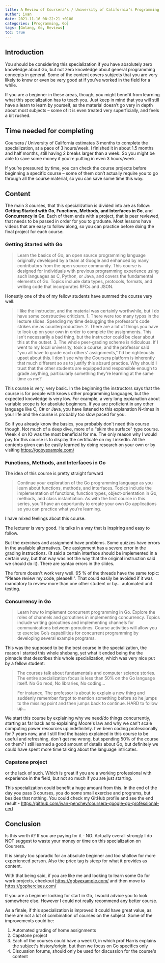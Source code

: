 ```yaml
---
title: A Review of Coursera's / University of California's Programming with Google Go Specialization
author: ivan
date: 2021-11-16 08:22:21 +0100
categories: [Programming, Go]
tags: [Golang, Go, Reviews]
toc: true
---
```


## Introduction

You should be considering this specialization if you have absolutely zero knowledge about Go, but not zero knowledge about general programming concepts in general. Some of the content covers subjects that you are very likely to know or even be very good at if you’ve worked in the field for a while.

If you are a beginner in these areas, though, you might benefit from learning what this specialization has to teach you. Just keep in mind that you will still have a learn to learn by yourself, as the material doesn’t go very in depth about most subjects – some of it is even treated very superficially, and feels a bit rushed.

## Time needed for completing

Coursera / University of California estimates 3 months to complete the specialization, at a pace of 3 hours/week. I finished it in about 1.5 months and half months, still having 2 breaks larger than a week. So you might be able to save some money if you’re putting in even 3 hours/week. 

If you’re pressured by time, you can check the course projects before beginning a specific course – some of them don’t actually require you to go through all the course material, so you can save some time this way. 

## Content

The main 3 courses, that this specialization is divided into are as follow: **Getting Started with Go**, **Functions, Methods, and Interfaces in Go**, and **Concurrency in Go**. Each of them ends with a project, that is peer reviewed, that needs to be passed in order for you to graduate. Most lessons have videos that are easy to follow along, so you can practice before doing the final project for each course.

### Getting Started with Go

> Learn the basics of Go, an open source programming language originally developed by a team at Google and enhanced by many contributors from the open source community. This course is designed for individuals with previous programming experience using such languages as C, Python, or Java, and covers the fundamental elements of Go. Topics include data types, protocols, formats, and writing code that incorporates RFCs and JSON. 

Honestly one of the of my fellow students have summed the course very well:

> I like the instructor, and the material was certainly worthwhile, but I do have some constructive criticism. 1. There were too many typos in the lecture slides. Spending my time debugging the professor's code strikes me as counterproductive. 2. There are a lot of things you have to look up on your own in order to complete the assignments. This isn't necessarily a bad thing, but the instructor could be clear about this at the outset. 3. The whole peer-grading scheme is ridiculous. If I went to my local university, took a course, and the professor said "you all have to grade each others' assignments," I'd be righteously upset about this. I don't see why the Coursera platform is inherently that much different so as to justify this absurd practice. Why should I trust that the other students are equipped and responsible enough to grade anything, particularly something they're learning at the same time as me?

This course is very, very basic. In the beginning the instructors says that the course is for people with knows other programming languages, but the expected knowledge is very low. For example, a very long explanation about variable scope is for absolute beginners. If you are proficient in any other language like C, C# or Java, you have listened to this explanation N-times in your life and the course is probably too slow paced for you.

So if you already know the basics, you probably don't need this course though. Not much of a deep dive, more of a "skim the surface" type course. Week 4 on IO was the most beneficial for me. The only reason why I would pay for this course is to display the certificate on my LinkedIn. All the contents given can be easily learned by doing research on your own or by visiting https://gobyexample.com/

### Functions, Methods, and Interfaces in Go

The idea of this course is pretty straight forward

> Continue your exploration of the Go programming language as you learn about functions, methods, and interfaces. Topics include the implementation of functions, function types, object-orientation in Go, methods, and class instantiation. As with the first course in this series, you’ll have an opportunity to create your own Go applications so you can practice what you’re learning.

I have mixed feelings about this course.

The lecturer is very good. He talks in a way that is inspiring and easy to follow.

But the exercises and assignment have problems. Some quizzes have errors in the available alternatives. One assignment has a severe error in the grading instructions. (It said a certain interface should be implemented in a certain way, but that way was not the way that the original instruction said we should do it). There are syntax errors in the slides.

The forum doesn't work very well. 95 % of the threads have the same topic: "Please review my code, please!!!". That could easily be avoided if it was mandatory to review more than one other student or by... automated unit testing. 

### Concurrency in Go

> Learn how to implement concurrent programming in Go. Explore the roles of channels and goroutines in implementing concurrency. Topics include writing goroutines and implementing channels for communications between goroutines. Course activities will allow you to exercise Go’s capabilities for concurrent programming by developing several example programs.

This was the supposed to be the best course in the specialization, the reason I started this whole shebang, yet what it ended being the the pinnacle that describes this whole specialization, which was very nice put by a fellow student:

> The courses talk about fundamentals and computer science stories. The entire specialization focus is less than 50% on the Go language itself. No Go mod, No libraries, No coding...
>
> For instance, The professor is about to explain a new thing and suddenly remember forgot to mention something before so he jumps to the missing point and then jumps back to continue. HARD to follow up...

We start this course by explaining why we need/do things concurrently, starting as far back as to explaining Moore's law and why we can't scale computing power resources up indefinitely. I've been coding professionally for 7 years now, and I still find the basics explained in this course to be useful and refreshing, don't get me wrong, but spending 50% of the course on them? I still learned a good amount of details about Go, but definitely we could have spent more time talking about the language intricates.  

### Capstone project

or the lack of such. Which is great if you are a working professional with experience in the field, but not so much if you are just starting.

This specialization could benefit a huge amount from this. In the end of the day you pass 3 courses, you do some small exercise and programs, but besides that nothing. You could check my GitHub profile and see the end result - https://github.com/ivan-penchev/coursera-google-go-professional-cert



## Conclusion

Is this worth it? If you are paying for it - NO. Actually overall strongly I do NOT suggest to waste your money or time on this specialization on Coursera.

It is simply too sporadic for an absolute beginner and too shallow for more experienced person. Also the price tag is steep for what it provides as content. 

With that being said, if you are like me and looking to learn some Go for work projects, checkout https://gobyexample.com/ and then move to https://gophercises.com/

If you are a beginner looking for start in Go, I would advice you to look somewhere else. However I could not really recommend any better course.

As a finale, if this specialization is improved it could have great value, as there are not a lot of combination of courses on the subject. Some of the improvements could be:

1. Automated grading of home assignments
2. Capstone project
3. Each of the courses could have a week 0, in which prof Harris explains the subject's history/origin, but then we focus on Go specifics only
4. Discussion forums, should only be used for discussion for the course's content

